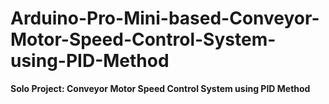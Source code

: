 # Arduino-Pro-Mini-based-Conveyor-Motor-Speed-Control-System-using-PID-Method
<strong>Solo Project: Conveyor Motor Speed Control System using PID Method</strong><br><br>
